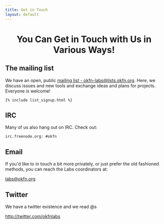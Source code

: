 ```yaml
---
title: Get in Touch
layout: default
---
```


<h1 style="text-align: center;">You Can Get in Touch with Us in Various Ways!</h1>

<div class="row">
  <div class="span6">
    <h2>The mailing list</h2>
    <p>We have an open, public <a href="http://lists.okfn.org/mailman/listinfo/okfn-labs">mailing list - okfn-labs@lists.okfn.org</a>. Here, we discuss issues and new tools and exchange ideas and plans for projects. Everyone is welcome!</p>

    {% include list_signup.html %}
  </div>
  <div class="span6">
    <h2>IRC</h2>
    <p>Many of us also hang out on IRC. Check out:</p>
    <code>irc.freenode.org: #okfn</code>
  </div>
</div>

<div class="row">
  <div class="span6">
    <h2>Email</h2>
    <p>If you'd like to in touch a bit more privately, or just prefer the old fashioned methods, you can reach the Labs coordinators at:</p>
    <p><a href="mailto:labs@okfn.org">labs@okfn.org</a></p>
  </div>
  <div class="span6">
    <h2>Twitter</h2>
    <p>We have a twitter existence and we read @s</p>
    <p><a href="http://twitter.com/okfnlabs">http://twitter.com/okfnlabs</a></p>
  </div>
</div>
